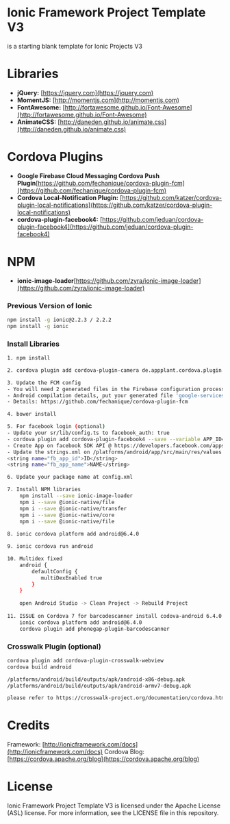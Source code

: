 # Ionic Framework Project Template V3
is a starting blank template for Ionic Projects V3

# Libraries
* **jQuery:** [https://jquery.com](https://jquery.com)
* **MomentJS:** [http://momentjs.com](http://momentjs.com)
* **FontAwesome:** [http://fortawesome.github.io/Font-Awesome](http://fortawesome.github.io/Font-Awesome)
* **AnimateCSS:** [http://daneden.github.io/animate.css](http://daneden.github.io/animate.css)

# Cordova Plugins
* **Google Firebase Cloud Messaging Cordova Push Plugin**[https://github.com/fechanique/cordova-plugin-fcm](https://github.com/fechanique/cordova-plugin-fcm)
* **Cordova Local-Notification Plugin:** [https://github.com/katzer/cordova-plugin-local-notifications](https://github.com/katzer/cordova-plugin-local-notifications)
* **cordova-plugin-facebook4:** [https://github.com/jeduan/cordova-plugin-facebook4](https://github.com/jeduan/cordova-plugin-facebook4)

# NPM
* **ionic-image-loader**[https://github.com/zyra/ionic-image-loader](https://github.com/zyra/ionic-image-loader)

### Previous Version of Ionic
```sh
npm install -g ionic@2.2.3 / 2.2.2
npm install -g ionic
```

### Install Libraries
```sh
1. npm install

2. cordova plugin add cordova-plugin-camera de.appplant.cordova.plugin.local-notification@0.8.5 cordova-plugin-device cordova-plugin-device-motion cordova-plugin-device-orientation cordova-plugin-dialogs cordova-plugin-file  cordova-plugin-filepath cordova-plugin-geolocation cordova-plugin-inappbrowser cordova-plugin-media cordova-plugin-media-capture cordova-plugin-network-information cordova-plugin-statusbar cordova-plugin-vibration cordova-plugin-x-socialsharing cordova-plugin-x-toast 

3. Update the FCM config
- You will need 2 generated files in the Firebase configuration process (see docs: https://firebase.google.com/docs/).
- Android compilation details, put your generated file 'google-services.json' in the project root folder.
- Details: https://github.com/fechanique/cordova-plugin-fcm

4. bower install

5. For facebook login (optional)
- Update your sr/lib/config.ts to facebook_auth: true
- cordova plugin add cordova-plugin-facebook4 --save --variable APP_ID="YOU_APP_ID" --variable APP_NAME="YOU_APPLICATION_NAME"
- Create App on facebook SDK API @ https://developers.facebook.com/apps
- Update the strings.xml on /platforms/android/app/src/main/res/values and the plugin details on /plugin
<string name="fb_app_id">ID</string>
<string name="fb_app_name">NAME</string>

6. Update your package name at config.xml

7. Install NPM libraries
    npm install --save ionic-image-loader
    npm i --save @ionic-native/file
    npm i --save @ionic-native/transfer
    npm i --save @ionic-native/core
    npm i --save @ionic-native/file
	
8. ionic cordova platform add android@6.4.0

9. ionic cordova run android

10. Multidex fixed
	android {
        defaultConfig {
           multiDexEnabled true
        }
    }
	
	open Android Studio -> Clean Project -> Rebuild Project
	
11. ISSUE on Cordova 7 for barcodescanner install codova-android 6.4.0 instead
	ionic cordova platform add android@6.4.0
	cordova plugin add phonegap-plugin-barcodescanner
```

### Crosswalk Plugin (optional)
```sh
cordova plugin add cordova-plugin-crosswalk-webview
cordova build android

/platforms/android/build/outputs/apk/android-x86-debug.apk
/platforms/android/build/outputs/apk/android-armv7-debug.apk

please refer to https://crosswalk-project.org/documentation/cordova.html
```

# Credits
Framework: [http://ionicframework.com/docs](http://ionicframework.com/docs)
Cordova Blog: [https://cordova.apache.org/blog](https://cordova.apache.org/blog)

# License
Ionic Framework Project Template V3 is licensed under the Apache License (ASL) license. For more information, see the LICENSE file in this repository.
